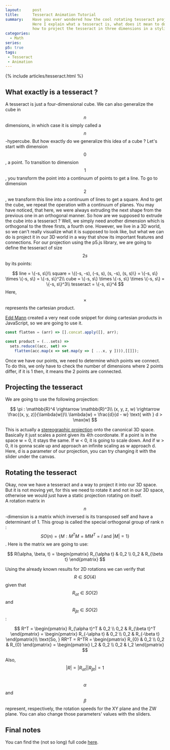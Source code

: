 ```yaml
---
layout:     post
title:      Tesseract Animation Tutorial
summary:    Have you ever wondered how the cool rotating tesseract projections are made ?
            Here I explain what a tesseract is, what does it mean to do a rotation in four dimensions and
            how to project the tesseract in three dimensions in a stylish way.
categories:
  - Math
series: 
p5: true
tags:
 - Tesseract
 - Animation
---
```


{% include articles/tesseract.html %}

## What exactly is a tesseract ?

A tesseract is just a four-dimensional cube.
We can also generalize the cube in $$ n $$ dimensions, 
in which case it is simply called a $$ n $$-hypercube.
But how exactly do we generalize this idea of a cube ?
Let's start with dimension $$ 0 $$, a point.
To transition to dimension $$ 1 $$, you transform the point into a continuum of points to get a line.
To go to dimension $$ 2 $$, we transform this line into a continuum of lines to get a square.
And to get the cube, we repeat the operation with a continuum of planes.
You may have noticed, that here, we were always extruding the next shape from the previous one in an orthogonal manner.
So how are we supposed to extrude the cube into a tesseract ?
Well, we simply need another dimension which is orthogonal to the three firsts, a fourth one.
However, we live in a 3D world, so we can't really visualize what it is supposed to look like,
but what we can do is project it in our 3D world in a way that show its important features and connections.
For our projection using the p5.js library, we are going to define the tesseract of size $$ 2s $$ by its points:

$$ line = \{-s, s\}\\
square = \{(-s, -s), (-s, s), (s, -s), (s, s)\} = \{-s, s\} \times \{-s, s\} = \{-s, s\}^2\\
cube = \{-s, s\} \times \{-s, s\} \times \{-s, s\} = \{-s, s\}^3\\
tesseract = \{-s, s\}^4 $$
Here, $$ \times $$ represents the cartesian product.

[Edd Mann][1] created a very neat code snippet for doing cartesian products in JavaScript, so we are going to use it.

~~~ javascript
const flatten = (arr) => [].concat.apply([], arr);

const product = (...sets) =>
  sets.reduce((acc, set) =>
    flatten(acc.map(x => set.map(y => [ ...x, y ]))),[[]]);
~~~

Once we have our points, we need to determine which points we connect.
To do this, we only have to check the number of dimensions where 2 points differ,
if it is 1 then, it means the 2 points are connected.


## Projecting the tesseract

We are going to use the following projection:

$$ \pi : \mathbb{R}^4 \rightarrow \mathbb{R}^3\\
(x, y, z, w) \rightarrow \frac{(x, y, z)}{\lambda(w)}\\
\lambda(w) = \frac{d}{d - w} \text{ with } d > \max(w) $$

This is actually a [stereographic projection][2]
onto the canonical 3D space. Basically it just scales a point given its 4th coordonate.
If a point is in the space w = 0, it stays the same.
If w < 0, it is going to scale down.
And if w > 0, it is gonna scale up and approach an infinite scaling as w approach d.
Here, d is a parameter of our projection, you can try changing it with the slider under the canvas.


## Rotating the tesseract

Okay, now we have a tesseract and a way to project it into our 3D space.
But it is not moving yet, for this we need to rotate it and not in our 3D space,
otherwise we would just have a static projection rotating on itself. <br>
A rotation matrix in $$ n $$-dimension is a matrix which inversed is its transposed self and have a determinant of 1.
This group is called the special orthogonal group of rank n : $$ SO(n) = \{M : M^TM = MM^T = I \text{ and } |M| = 1\} $$.
Here is the matrix we are going to use:

$$ R(\alpha, \beta, t) = 
\begin{pmatrix} 
R_{\alpha t} & 0_2 \\
0_2 & R_{\beta t} 
\end{pmatrix} $$

Using the already known results for 2D rotations we can verify that $$ R \in SO(4) $$ given 
that $$ R_{\alpha t} \in SO(2) $$ and $$ R_{\beta t} \in SO(2) $$:

$$ R^T =
\begin{pmatrix} 
R_{\alpha t}^T & 0_2 \\
0_2 & R_{\beta t}^T 
\end{pmatrix} = 
\begin{pmatrix} 
R_{-\alpha t} & 0_2 \\
0_2 & R_{-\beta t} 
\end{pmatrix}\\
\text{So, } RR^T = R^TR =
\begin{pmatrix} 
R_{0} & 0_2 \\
0_2 & R_{0} 
\end{pmatrix} =
\begin{pmatrix} 
I_2 & 0_2 \\
0_2 & I_2
\end{pmatrix} $$

Also, $$ |R| = |R_{\alpha t}||R_{\beta t}| = 1 $$ <br> $$ \alpha $$ and $$ \beta $$ represent, 
respectively, the rotation speeds for the XY plane and the ZW plane.
You can also change those parameters' values with the sliders.

## Final notes

  You can find the (not so long) full code [here][3].

[1]: https://eddmann.com/posts/cartesian-product-in-javascript/
[2]: https://en.wikipedia.org/wiki/Stereographic_projection
[3]: https://github.com/devspaceship/devspaceship.github.io/tree/master/scripts/tesseract